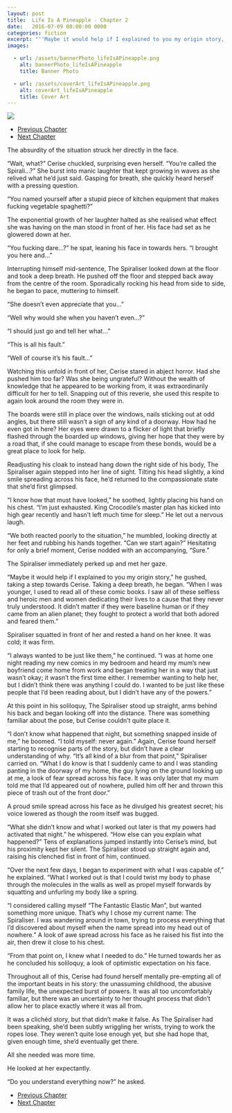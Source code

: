 ```yaml
---
layout: post
title:  Life Is A Pineapple - Chapter 2
date:   2016-07-09 00:00:00 0000
categories: fiction
excerpt: "''Maybe it would help if I explained to you my origin story,'' he gushed, taking a step towards Cerise. Taking a deep breath, he began."
images:

  - url: /assets/bannerPhoto_lifeIsAPineapple.png
    alt: bannerPhoto_lifeIsAPineapple
    title: Banner Photo

  - url: /assets/coverArt_lifeIsAPineapple.png
    alt: coverArt_lifeIsAPineapple
    title: Cover Art
---
```


<img class="bannerPhoto" src="{{ site.url }}/assets/bannerPhoto_lifeIsAPineapple.png" />

<ul class="pager">
  <li class="previous"><a href="http://mcdickson.com/fiction/2016/06/27/life-is-a-pineapple-chapter-1.html">Previous Chapter</a></li>
  <li class="next"><a href="http://mcdickson.com/fiction/2016/07/26/life-is-a-pineapple-chapter-3.html">Next Chapter</a></li>
</ul>

The absurdity of the situation struck her directly in the face.

“Wait, what?” Cerise chuckled, surprising even herself. “You’re called the Spirali…?” She burst into manic laughter that kept growing in waves as she relived what he’d just said. Gasping for breath, she quickly heard herself with a pressing question.

“You named yourself after a stupid piece of kitchen equipment that makes fucking vegetable spaghetti?”

The exponential growth of her laughter halted as she realised what effect she was having on the man stood in front of her. His face had set as he glowered down at her.

“You fucking dare…?” he spat, leaning his face in towards hers. “I brought you here and…”

Interrupting himself mid-sentence, The Spiraliser looked down at the floor and took a deep breath. He pushed off the floor and stepped back away from the centre of the room. Sporadically rocking his head from side to side, he began to pace, muttering to himself.

“She doesn’t even appreciate that you…”

“Well why would she when you haven’t even…?”

“I should just go and tell her what…”

“This is all his fault.”

“Well of course it’s his fault…”

Watching this unfold in front of her, Cerise stared in abject horror. Had she pushed him too far? Was she being ungrateful? Without the wealth of knowledge that he appeared to be working from, it was extraordinarily difficult for her to tell. Snapping out of this reverie, she used this respite to again look around the room they were in.

The boards were still in place over the windows, nails sticking out at odd angles, but there still wasn’t a sign of any kind of a doorway. How had he even got in here? Her eyes were drawn to a flicker of light that briefly flashed through the boarded up windows, giving her hope that they were by a road that, if she could manage to escape from these bonds, would be a great place to look for help.

Readjusting his cloak to instead hang down the right side of his body, The Spiraliser again stepped into her line of sight. Tilting his head slightly, a kind smile spreading across his face, he’d returned to the compassionate state that she’d first glimpsed.

“I know how that must have looked,” he soothed, lightly placing his hand on his chest. “I’m just exhausted. King Crocodile’s master plan has kicked into high gear recently and hasn’t left much time for sleep.” He let out a nervous laugh.

“We both reacted poorly to the situation,” he mumbled, looking directly at her feet and rubbing his hands together. “Can we start again?” Hesitating for only a brief moment, Cerise nodded with an accompanying, “Sure.”

The Spiraliser immediately perked up and met her gaze.

“Maybe it would help if I explained to you my origin story,” he gushed, taking a step towards Cerise. Taking a deep breath, he began. “When I was younger, I used to read all of these comic books. I saw all of these selfless and heroic men and women dedicating their lives to a cause that they never truly understood. It didn’t matter if they were baseline human or if they came from an alien planet; they fought to protect a world that both adored and feared them.”

Spiraliser squatted in front of her and rested a hand on her knee. It was cold; it was firm.

“I always wanted to be just like them,” he continued. “I was at home one night reading my new comics in my bedroom and heard my mum’s new boyfriend come home from work and began treating her in a way that just wasn’t okay; it wasn’t the first time either. I remember wanting to help her, but I didn’t think there was anything I could do. I wanted to be just like these people that I’d been reading about, but I didn’t have any of the powers.”

At this point in his soliloquy, The Spiraliser stood up straight, arms behind his back and began looking off into the distance. There was something familiar about the pose, but Cerise couldn’t quite place it.

“I don’t know what happened that night, but something snapped inside of me,” he boomed. “I told myself: never again.” Again, Cerise found herself starting to recognise parts of the story, but didn’t have a clear understanding of why. “It’s all kind of a blur from that point,” Spiraliser carried on. “What I do know is that I suddenly came to and I was standing panting in the doorway of my home, the guy lying on the ground looking up at me, a look of fear spread across his face. It was only later that my mum told me that I’d appeared out of nowhere, pulled him off her and thrown this piece of trash out of the front door.”

A proud smile spread across his face as he divulged his greatest secret; his voice lowered as though the room itself was bugged.

“What she didn’t know and what I worked out later is that my powers had activated that night.” he whispered. “How else can you explain what happened?” Tens of explanations jumped instantly into Cerise’s mind, but his proximity kept her silent. The Spiraliser stood up straight again and, raising his clenched fist in front of him, continued.

“Over the next few days, I began to experiment with what I was capable of,” he explained. “What I worked out is that I could twist my body to phase through the molecules in the walls as well as propel myself forwards by squatting and unfurling my body like a spring.

“I considered calling myself “The Fantastic Elastic Man”, but wanted something more unique. That’s why I chose my current name: The Spiraliser. I was wandering around in town, trying to process everything that I’d discovered about myself when the name spread into my head out of nowhere.” A look of awe spread across his face as he raised his fist into the air, then drew it close to his chest.

“From that point on, I knew what I needed to do.” He turned towards her as he concluded his soliloquy, a look of optimistic expectation on his face.

Throughout all of this, Cerise had found herself mentally pre-empting all of the important beats in his story: the unassuming childhood, the abusive family life, the unexpected burst of powers. It was all too uncomfortably familiar, but there was an uncertainty to her thought process that didn’t allow her to place exactly where it was all from.

It was a clichéd story, but that didn’t make it false. As The Spiraliser had been speaking, she’d been subtly wriggling her wrists, trying to work the ropes lose. They weren’t quite lose enough yet, but she had hope that, given enough time, she’d eventually get there.

All she needed was more time.

He looked at her expectantly.

“Do you understand everything now?” he asked.

<ul class="pager">
  <li class="previous"><a href="http://mcdickson.com/fiction/2016/06/27/life-is-a-pineapple-chapter-1.html">Previous Chapter</a></li>
  <li class="next"><a href="http://mcdickson.com/fiction/2016/07/26/life-is-a-pineapple-chapter-3.html">Next Chapter</a></li>
</ul>
